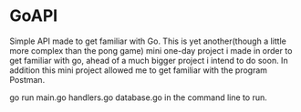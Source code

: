 # GoAPI
 Simple API made to get familiar with Go. 
 This is yet another(though a little more complex than the pong game) mini one-day project i made in order to get familiar with go, ahead of a much bigger project i intend to do soon.
 In addition this mini project allowed me to get familiar with the program Postman.

go run main.go handlers.go database.go in the command line to run.
